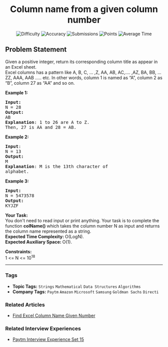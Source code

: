 <h1 align="center">Column name from a given column number</h1>

<p align="center">
  <img alt="Difficulty" title="Difficulty" src="https://custom-icon-badges.demolab.com/badge/Difficulty: Medium-1F222E?style=for-the-badge&logoColor=white&logo=fire"/>
  <img alt="Accuracy" title="Accuracy" src="https://custom-icon-badges.demolab.com/badge/Accuracy: 32.41%25-1F222E?style=for-the-badge&logoColor=white&logo=target"/>
  <img alt="Submissions" title="Submissions" src="https://custom-icon-badges.demolab.com/badge/Submissions: 80K+-1F222E?style=for-the-badge&logoColor=white&logo=repo"/>
  <img alt="Points" title="Points" src="https://custom-icon-badges.demolab.com/badge/Points: 4-1F222E?style=for-the-badge&logoColor=white&logo=award"/>
  <img alt="Average Time" title="Average Time" src="https://custom-icon-badges.demolab.com/badge/Average%20Time: N/A-1F222E?style=for-the-badge&logoColor=white&logo=clock"/>
</p>

## Problem Statement

Given a positive integer, return its corresponding column title as appear in an Excel sheet.<br>Excel columns has a pattern like A, B, C, … ,Z, AA, AB, AC,…. ,AZ, BA, BB, … ZZ, AAA, AAB ….. etc. In other words, column 1 is named as “A”, column 2 as “B”, column 27 as “AA” and so on.

<b>Example 1:</b>

<pre><b>Input:</b>
N = 28
<b>Output:</b> <br>AB
<b>Explanation</b>: 1 to 26 are A to Z.
Then, 27 is AA and 28 = AB.
</pre>

<b>Example 2:</b>

<pre><b>Input</b>: 
N = 13
<b>Output:</b> <br>M
<b>Explanation</b>: M is the 13th character of
alphabet.
</pre>

<b>Example 3:</b>

<pre><b>Input:</b>
N = 5473578
<b>Output:</b> <br>KYJZF<br></pre>

<b>Your Task:</b><br>You don't need to read input or print anything. Your task is to complete the function <b>colName() </b>which takes the column number N as input and returns the column name represented as a string.<br><b>Expected Time Complexity: </b>O(LogN).<br><b>Expected Auxiliary Space: </b>O(1).

<b>Constraints:</b><br>1 <= N <= 10<sup>18</sup>


<hr>

### Tags
- **Topic Tags:** `Strings` `Mathematical` `Data Structures` `Algorithms`
- **Company Tags:** `Paytm` `Amazon` `Microsoft` `Samsung` `Goldman Sachs` `Directi`

### Related Articles
- [Find Excel Column Name Given Number](https://www.geeksforgeeks.org/find-excel-column-name-given-number/)

### Related Interview Experiences
- [Paytm Interview Experience Set 15](https://www.geeksforgeeks.org/paytm-interview-experience-set-15/)
